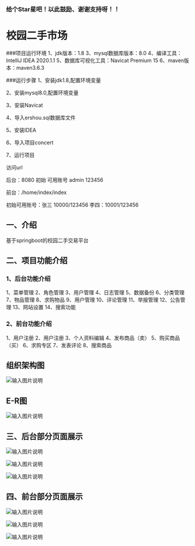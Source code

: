 ###  给个Star星吧！以此鼓励、谢谢支持呀！！

# 校园二手市场

###项目运行环境
1、jdk版本：1.8
3、mysql数据库版本：8.0
4、编译工具：IntelliJ IDEA 2020.1.1
5、数据库可视化工具：Navicat Premium 15
6、maven版本：maven3.6.3

###运行步骤
1、安装jdk1.8,配置环境变量

2、安装mysql8.0,配置环境变量

3、安装Navicat

4、导入ershou.sql数据库文件

5、安装IDEA

6、导入项目concert

7、运行项目

访问url

后台：8080  初始 可用账号 admin  123456

前台：/home/index/index  

初始可用账号：张三 10000/123456   李四：10001/123456

## 一、介绍

基于springboot的校园二手交易平台

## 二、项目功能介绍

### 1、后台功能介绍

1、菜单管理  2、角色管理
3、用户管理 4、日志管理
5、数据备份 6、分类管理
7、物品管理 8、求购物品
9、用户管理 10、评论管理
11、举报管理 12、公告管理
13、网站设置 14、搜索功能

### 2、前台功能介绍

1、用户注册 2、用户注册 3、个人资料编辑 4、发布商品（卖）
 5、购买商品（买） 6、求购专区 7、发表评论 8、搜索商品

## 组织架构图


![输入图片说明](%E5%9B%BE%E7%89%872.png)

## E-R图

![输入图片说明](%E5%9B%BE%E7%89%871.png)


## 三、后台部分页面展示

![输入图片说明](img_2.png)

![输入图片说明](img_3.png)

![输入图片说明](img_4.png)

## 四、前台部分页面展示

![输入图片说明](img_7.png)

![输入图片说明](img_10.png)

![输入图片说明](img_11.png)